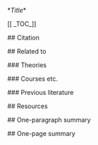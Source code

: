 \**Title**

\[\[ \_TOC_]]

\## Citation

\## Related to

\### Theories

\### Courses etc.

\### Previous literature

\## Resources

\## One-paragraph summary

\## One-page summary